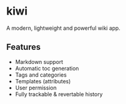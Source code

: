 # kiwi
A modern, lightweight and powerful wiki app.

## Features
* Markdown support
* Automatic toc generation
* Tags and categories
* Templates (attributes)
* User permission
* Fully trackable & revertable history

